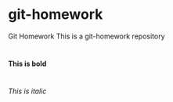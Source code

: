 # git-homework
Git Homework
This is a git-homework repository
#
**This is bold**
#
_This is italic_
